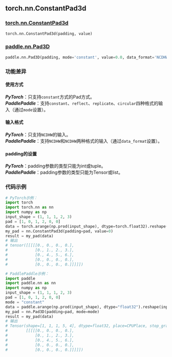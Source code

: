 ## torch.nn.ConstantPad3d
### [torch.nn.ConstantPad3d](https://pytorch.org/docs/stable/generated/torch.nn.ConstantPad3d.html?highlight=pad#torch.nn.ConstantPad3d)
```python
torch.nn.ConstantPad3d(padding, value)
```

### [paddle.nn.Pad3D](https://www.paddlepaddle.org.cn/documentation/docs/zh/api/paddle/nn/layer/common/Pad3D_cn.html#pad3d)
```python
paddle.nn.Pad3D(padding, mode='constant', value=0.0, data_format='NCDHW', name=None)
```

### 功能差异

#### 使用方式
***PyTorch***：只支持`constant`方式的Pad方式。  
***PaddlePaddle***：支持`constant`、`reflect`、`replicate`、`circular`四种格式的输入（通过`mode`设置）。

#### 输入格式
***PyTorch***：只支持`NCDHW`的输入。  
***PaddlePaddle***：支持`NCDHW`和`NCDHW`两种格式的输入（通过`data_format`设置）。

#### padding的设置
***PyTorch***：padding参数的类型只能为int或tuple。  
***PaddlePaddle***：padding参数的类型只能为Tensor或list。


### 代码示例
``` python
# PyTorch示例：
import torch
import torch.nn as nn
import numpy as np
input_shape = (1, 1, 1, 2, 3)
pad = [1, 0, 1, 2, 0, 0]
data = torch.arange(np.prod(input_shape), dtype=torch.float32).reshape(input_shape) + 1
my_pad = nn.ConstantPad3d(padding=pad, value=0)
result = my_pad(data)
# 输出
# tensor([[[[[0., 0., 0., 0.],
#            [0., 1., 2., 3.],
#            [0., 4., 5., 6.],
#            [0., 0., 0., 0.],
#            [0., 0., 0., 0.]]]]])

```

``` python
# PaddlePaddle示例：
import paddle
import paddle.nn as nn
import numpy as np
input_shape = (1, 1, 1, 2, 3)
pad = [1, 0, 1, 2, 0, 0]
mode = "constant"
data = paddle.arange(np.prod(input_shape), dtype="float32").reshape(input_shape) + 1
my_pad = nn.Pad3D(padding=pad, mode=mode)
result = my_pad(data)
# 输出
# Tensor(shape=[1, 1, 1, 5, 4], dtype=float32, place=CPUPlace, stop_gradient=True,
#        [[[[[0., 0., 0., 0.],
#            [0., 1., 2., 3.],
#            [0., 4., 5., 6.],
#            [0., 0., 0., 0.],
#            [0., 0., 0., 0.]]]]])
```
